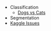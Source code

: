 - Classification
  - [Dogs vs Cats](/Dogs_vs_Cats)
- Segmentation
- [Kaggle Issues](/Kaggle_Issues)
